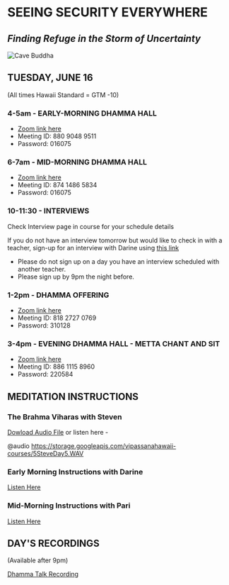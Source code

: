 # SEEING SECURITY EVERYWHERE
## *Finding Refuge in the Storm of Uncertainty*

![Cave Buddha](https://storage.googleapis.com/vipassanahawaii-courses/buddha9.jpg)

## TUESDAY, JUNE 16
(All times Hawaii Standard = GTM -10)

### 4-5am - EARLY-MORNING DHAMMA HALL
- [Zoom link here](https://us02web.zoom.us/j/88090489511?pwd=VFRXY2hYRys4ZUl2UnR2K1daYnd3UT09)
- Meeting ID: 880 9048 9511
- Password: 016075

### 6-7am - MID-MORNING DHAMMA HALL
- [Zoom link here](https://us02web.zoom.us/j/87414865834?pwd=Nzl2a3d1Y0g1NldpRmkrTWF0Z2pBQT09)
- Meeting ID: 874 1486 5834
- Password: 016075

### 10-11:30 - INTERVIEWS
Check Interview page in course for your schedule details

If you do not have an interview tomorrow but would like to check in with a teacher, sign-up for an interview with Darine using [this link](https://signup.com/go/OnrFSvH)
- Please do not sign up on a day you have an interview scheduled with another teacher.
- Please sign up by 9pm the night before.


### 1-2pm - DHAMMA OFFERING
- [Zoom link here](https://us02web.zoom.us/j/81827270769?pwd=UFRtbW1vcnprNElpWFNOVFlka2RWZz09)
- Meeting ID: 818 2727 0769
- Password: 310128

### 3-4pm - EVENING DHAMMA HALL - METTA CHANT AND SIT
- [Zoom link here](https://us02web.zoom.us/j/88611158960?pwd=MW5zMjRJTFpYV0l5cTVtUzA3YmI5UT09)
- Meeting ID: 886 1115 8960
- Password: 220584

## MEDITATION INSTRUCTIONS

### The Brahma Viharas with Steven
[Dowload Audio File](https://storage.googleapis.com/vipassanahawaii-courses/5SteveDay5.WAV)
or listen here -

@audio https://storage.googleapis.com/vipassanahawaii-courses/5SteveDay5.WAV

### Early Morning Instructions with Darine

[Listen Here](https://us02web.zoom.us/rec/play/u5QqJe35rjk3E4DD4wSDAaBwW427evqs2iEa_vsImUuyVXEHOwb0b7IUZ-RNtunV0KOGa6bHMVJ9Sg_H?autoplay=true&startTime=1592314816000)

### Mid-Morning Instructions with Pari
[Listen Here](https://us02web.zoom.us/rec/play/vZIoJLr5_zI3SYDG4wSDBqUqW9W5KKms03MerKFfzBvgBXcHM1fzZ-ERZeVo4uyWKgtWPwKAauufrkjj?autoplay=true&startTime=1592321334000)

## DAY'S RECORDINGS
(Available after 9pm)

[Dhamma Talk Recording](https://us02web.zoom.us/rec/play/v8Yld-j6rmo3T9acsgSDAqMoW427KqOs0yAe8_dYn07kVHgKMVShMuAVZOPBTb4gLru5EBjQBaYRfXVL?autoplay=true&startTime=1592347888000)
